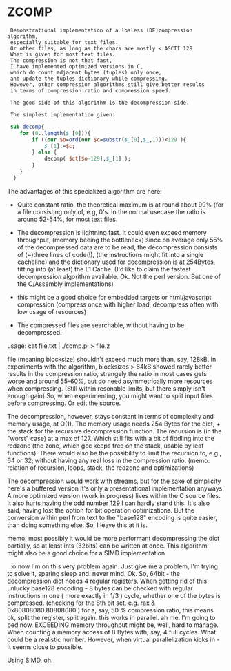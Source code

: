  ZCOMP
=======

```
 Demonstrational implementation of a losless (DE)compression algorithm,
 especially suitable for text files.
 Or other files, as long as the chars are mostly < ASCII 128
 What is given for most text files.
 The compression is not that fast, 
 I have implemented optimized versions in C,
 which do count adjacent bytes (tuples) only once,
 and update the tuples dictionary while compressing.
 However, other compression algorithms still give better results
 in terms of compression ratio and compression speed.

 The good side of this algorithm is the decompression side.

 The simplest implementation given:
```
```perl
 sub decomp{
    for (0..length($_[0])){
        if ((our $o=ord(our $c=substr($_[0],$_,1)))<129 ){
            $_[1].=$c;
        } else {
            decomp( $ct[$o-129],$_[1] );
        }
    }
  }
```

 The advantages of this specialized algorithm are here:

  - Quite constant ratio, the theoretical maximum is at round about 99%
    (for a file consisting only of, e.g, 0's. In the normal usecase
    the ratio is around 52-54%, for most text files.

  - The decompression is lightning fast.
    It could even exceed memory throughput, (memory beeing the bottleneck)
    since on average only 55% of the decompressed data are to be read, 
    the decompression consists of (~)three lines of code(!),
    (the instructions might fit into a single cacheline)
    and the dictionary used for decompression is at 254Bytes,
    fitting into (at least) the L1 Cache. (I'd like to claim 
		the fastest decompression algorithm available. Ok. Not the perl
		version. But one of the C/Assembly implementations)

  - this might be a good choice for embedded targets or
		html/javascript compression (compress once with higher load, 
		decompress often with low usage of resources)

  - The compressed files are searchable, without having to be 
    decompressed.
	

 usage: 
 		cat file.txt | ./comp.pl > file.z

file (meaning blocksize) shouldn't exceed much more than, say, 128kB.
In experiments with the algorithm,
blocksizes > 64kB showed rarely better results in the compression ratio,
strangely the ratio in most cases gets worse and around 55-60%,
but do need asymmetrically more resources when compressing.
(Still within resonable limits, but there simply isn't enough gain)
So, when experimenting, you might want to split input files before compressing.
Or edit the source.

The decompression, however, stays constant in terms of complexity and memory usage,
at O(1). 
The memory usage needs 254 Bytes for the dict, + the stack for the recursive
decompression function. The recursion is (in the "worst" case) at a max
of 127. Which still fits with a bit of fiddling into the redzone 
(the zone, which gcc keeps free on the stack, usable by leaf functions).
There would also be the possibility to limit the recursion to, e.g., 64 or 32;
without having any real loss in the compression ratio.
(memo: relation of recursion, loops, stack, the redzone and optimizations)


The decompression would work with streams,
but for the sake of simplicity 
here's a buffered version
It's only a presentational implementation anyways.
A more optimized version (work in progress) lives within the C source files.
It also hurts having the odd number 129
I can hardly stand this. It's also said,
having lost the option for bit operation optimizations.
But the conversion within perl from text to the "base128"
encoding is quite easier, than doing something else.
So, I leave this at it is.

memo: 
     most possibly it would be more performant
     decompressing the dict partially, so at least ints (32bits)
     can be written at once.
     This algorithm might also be a good choice
     for a SIMD implementation

..:o now I'm on this very problem again.
Just give me a problem, I'm trying to solve it, 
sparing sleep and. never mind.
Ok. So, 64bit - the decompression dict needs 4 regular registers.
When getting rid of this unlucky base128 encoding -
8 bytes can be checked with regular instructions in one ( more exactly in 1/3 ) cycle, 
whether one of the bytes is compressed. (checking for the 8th bit set. e.g. rax & 0x80808080.80808080  )
for a, say, 50 % compression ratio, this means. ok, split the register, split again. this works in parallel. ah me. I'm going to bed now. EXCEEDING memory throughput might be,
well, hard to manage. When counting a memory access of 8 Bytes with, say, 4 full cycles. What could be a realistic number. However, when virtual parallelization kicks in - It seems close to possible.


Using SIMD, oh. 





